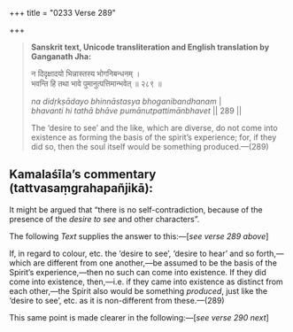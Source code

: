 +++
title = "0233 Verse 289"

+++
> **Sanskrit text, Unicode transliteration and English translation by Ganganath Jha:** 
>
> न दिदृक्षादयो भिन्नास्तस्य भोगनिबन्धनम् ।  
> भवन्ति हि तथा भावे पुमानुत्पत्तिमान्भवेत् ॥ २८९ ॥ 
>
> *na didṛkṣādayo bhinnāstasya bhoganibandhanam* \|  
> *bhavanti hi tathā bhāve pumānutpattimānbhavet* \|\| 289 \|\| 
>
> The ‘desire to see’ and the like, which are diverse, do not come into existence as forming the basis of the spirit’s experience; for, if they did so, then the soul itself would be something produced.—(289)



## Kamalaśīla’s commentary (tattvasaṃgrahapañjikā):

It might be argued that “there is no self-contradiction, because of the presence of the *desire to see* and other characters”.

The following *Text* supplies the answer to this:—[*see verse 289 above*]

If, in regard to colour, etc. the ‘desire to see’, ‘desire to hear’ and so forth,—which are different from one another,—be assumed to be the basis of the Spirit’s experience,—then no such can come into existence. If they did come into existence, then,—i.e. if they came into existence as distinct from each other,—the Spirit also would be something *produced*, just like the ‘desire to see’, etc. as it is non-different from these.—(289)

This same point is made clearer in the following:—[*see verse 290 next*]


